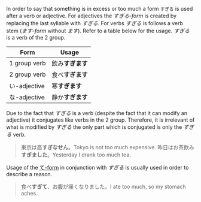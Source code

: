 In order to say that something is in excess or too much a form `すぎる` is used after a verb or adjective. For adjectives the *すぎる-form* is created by replacing the last syllable with *すぎる*. For verbs *すぎる* is follows a verb stem (*ます-form* without *ます*). Refer to a table below for the usage. *すぎる* is a verb of the 2 group.

|Form|Usage|
|-|-|
|1 group verb|飲み**すぎます**|
|2 group verb|食べ**すぎます**|
|い-adjective|寒**すぎます**|
|な-adjective|静か**すぎます**|

Due to the fact that *すぎる* is a verb (despite the fact that it can modify an adjective) it conjugates like verbs in the 2 group. Therefore, it is irrelevant of what is modified by *すぎる* the only part which is conjugated is only the *すぎる* verb.
>東京は高**すぎなせん**。Tokyo is not too much expensive.
>昨日はお茶飲み**すぎました**。Yesterday I drank too much tea.

Usage of the [て-form](52) in conjunction with *すぎる* is usually used in order to describe a reason.
>食べ**すぎて**、お腹が痛くなりました。I ate too much, so my stomach aches.